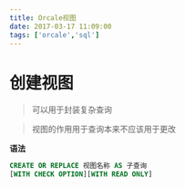```yaml
---
title: Orcale视图
date: 2017-03-17 11:09:00
tags: ['orcale','sql']
---
```


# 创建视图
>可以用于封装复杂查询

>视图的作用用于查询本来不应该用于更改

**语法**
```sql
CREATE OR REPLACE 视图名称 AS 子查询
[WITH CHECK OPTION][WITH READ ONLY]
```
